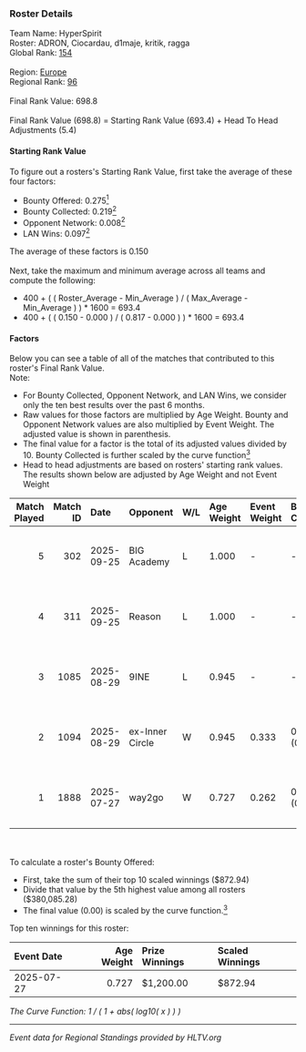### Roster Details<br />
Team Name: HyperSpirit<br />
Roster: ADRON, Ciocardau, d1maje, kritik, ragga<br />
Global Rank: [154](../../standings_global_2025_10_06.md)<br />
<br />
Region: [Europe]( ../../standings_europe_2025_10_06.md)<br />
Regional Rank: [96]( ../../standings_europe_2025_10_06.md)<br />
<br />
Final Rank Value:  698.8<br />
<br />
Final Rank Value (698.8) = Starting Rank Value (693.4) + Head To Head Adjustments (5.4)<br />

#### Starting Rank Value<br />
To figure out a rosters's Starting Rank Value, first take the average of these four factors:<br />
- Bounty Offered: 0.275[<sup>1</sup>](#table2)
- Bounty Collected: 0.219[<sup>2</sup>](#table1)
- Opponent Network: 0.008[<sup>2</sup>](#table1)
- LAN Wins: 0.097[<sup>2</sup>](#table1)

The average of these factors is 0.150<br />
<br />
Next, take the maximum and minimum average across all teams and compute the following:<br />
- 400 + ( ( Roster_Average - Min_Average ) / ( Max_Average - Min_Average ) ) * 1600 = 693.4
- 400 + ( ( 0.150 - 0.000 ) / ( 0.817 - 0.000 ) ) * 1600 = 693.4


#### Factors<br />
Below you can see a table of all of the matches that contributed to this roster's Final Rank Value.<br />
Note:<br />

- For Bounty Collected, Opponent Network, and LAN Wins, we consider only the ten best results over the past 6 months.
- Raw values for those factors are multiplied by Age Weight. Bounty and Opponent Network values are also multiplied by Event Weight. The adjusted value is shown in parenthesis.
- The final value for a factor is the total of its adjusted values divided by 10. Bounty Collected is further scaled by the curve function[<sup>3</sup>](#curveFunction)
- Head to head adjustments are based on rosters' starting rank values. The results shown below are adjusted by Age Weight and not Event Weight
<span id="table1"></span><br />


| Match Played | Match ID | Date       | Opponent        | W/L | Age Weight | Event Weight | Bounty Collected | Opponent Network | LAN Wins  | H2H Adj. | Roster                                  |
| -: | -: | :- | :- | :- | :- | :- | :- | :- | :- | -: | :- |
|            5 |      302 | 2025-09-25 | BIG Academy     | L   | 1.000      | -            | -                | -                | -         |   -22.09 | ADRON, Ciocardau, d1maje, kritik, ragga |
|            4 |      311 | 2025-09-25 | Reason          | L   | 1.000      | -            | -                | -                | -         |    -4.48 | ADRON, Ciocardau, d1maje, kritik, ragga |
|            3 |     1085 | 2025-08-29 | 9INE            | L   | 0.945      | -            | -                | -                | -         |    -0.76 | ADRON, Ciocardau, d1maje, kritik, ragga |
|            2 |     1094 | 2025-08-29 | ex-Inner Circle | W   | 0.945      | 0.333        | 0.008 (0.003)    | 0.257 (0.081)    | 1 (0.945) |    26.67 | ADRON, Ciocardau, d1maje, kritik, ragga |
|            1 |     1888 | 2025-07-27 | way2go          | W   | 0.727      | 0.262        | 0.001 (0.000)    | 0.000 (0.000)    | 0 (0.000) |     6.07 | ADRON, Ciocardau, d1maje, kritik, ragga |

<br />
<span id="table2"></span><br />
To calculate a roster's Bounty Offered:<br />

- First, take the sum of their top 10 scaled winnings ($872.94)
- Divide that value by the 5th highest value among all rosters ($380,085.28)
- The final value (0.00) is scaled by the curve function.[<sup>3</sup>](#curveFunction)

Top ten winnings for this roster:<br />

| Event Date | Age Weight | Prize Winnings | Scaled Winnings |
| :- | -: | :- | :- |
| 2025-07-27 |      0.727 | $1,200.00      | $872.94         |


<span id="curveFunction"></span>_The Curve Function: 1 / ( 1 + abs( log10( x ) ) )_<br />

---
_Event data for Regional Standings provided by HLTV.org_<br />
